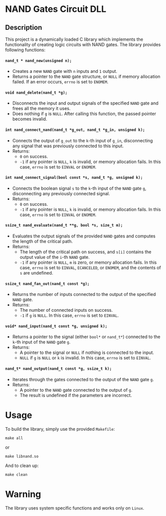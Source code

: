 # NAND Gates Circuit DLL

## Description

This project is a dynamically loaded C library which implements the functionality of creating logic circuits with NAND gates.
The library provides following functions:
#### `nand_t * nand_new(unsigned n);`
- Creates a new `NAND` gate with `n` inputs and `1` output.
- Returns a pointer to the `NAND` gate structure, or `NULL` if memory allocation failed. If an error occurs, `errno` is set to `ENOMEM`.

#### `void nand_delete(nand_t *g);`
- Disconnects the input and output signals of the specified `NAND` gate and frees all the memory it uses.
- Does nothing if `g` is `NULL`. After calling this function, the passed pointer becomes invalid.

#### `int nand_connect_nand(nand_t *g_out, nand_t *g_in, unsigned k);`
- Connects the output of `g_out` to the `k`-th input of `g_in`, disconnecting any signal that was previously connected to this input.
- Returns:
  - `0` on success.
  - `-1` if any pointer is `NULL`, `k` is invalid, or memory allocation fails. In this case, `errno` is set to `EINVAL` or `ENOMEM`.

#### `int nand_connect_signal(bool const *s, nand_t *g, unsigned k);`
- Connects the boolean signal `s` to the `k`-th input of the `NAND` gate `g`, disconnecting any previously connected signal.
- Returns:
  - `0` on success.
  - `-1` if any pointer is `NULL`, `k` is invalid, or memory allocation fails. In this case, `errno` is set to `EINVAL` or `ENOMEM`.

#### `ssize_t nand_evaluate(nand_t **g, bool *s, size_t m);`
- Evaluates the output signals of the provided `NAND` gates and computes the length of the critical path.
- Returns:
  - The length of the critical path on success, and `s[i]` contains the output value of the `i`-th `NAND` gate.
  - `-1` if any pointer is `NULL`, `m` is zero, or memory allocation fails. In this case, `errno` is set to `EINVAL`, `ECANCELED`, or `ENOMEM`, and the contents of `s` are undefined.

#### `ssize_t nand_fan_out(nand_t const *g);`
- Returns the number of inputs connected to the output of the specified `NAND` gate.
- Returns:
  - The number of connected inputs on success.
  - `-1` if `g` is `NULL`. In this case, `errno` is set to `EINVAL`.

#### `void* nand_input(nand_t const *g, unsigned k);`
- Returns a pointer to the signal (either `bool*` or `nand_t*`) connected to the `k`-th input of the `NAND` gate `g`.
- Returns:
  - A pointer to the signal or `NULL` if nothing is connected to the input.
  - `NULL` if `g` is `NULL` or `k` is invalid. In this case, `errno` is set to `EINVAL`.

#### `nand_t* nand_output(nand_t const *g, ssize_t k);`
- Iterates through the gates connected to the output of the `NAND` gate `g`.
- Returns:
  - A pointer to the `NAND` gate connected to the output of `g`.
  - The result is undefined if the parameters are incorrect.

# Usage

To build the library, simply use the provided `Makefile`:
```
make all
```
or
```
make libnand.so
```
And to clean up:
```
make clean
```

# Warning

The library uses system specific functions and works only on `Linux`.
